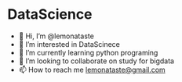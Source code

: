 # DataScience
- 👋 Hi, I’m @lemonataste
- 👀 I’m interested in DataScinece
- 🌱 I’m currently learning python programing
- 💞️ I’m looking to collaborate on study for bigdata
- 📫 How to reach me lemonataste@gmail.com

<!---
Ohsojin/Ohsojin is a ✨ special ✨ repository because its `README.md` (this file) appears on your GitHub profile.
You can click the Preview link to take a look at your changes.
--->
